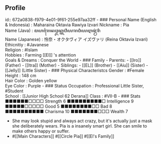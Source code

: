 ## Profile
id:: 672a0838-f979-4e01-9f61-255e97aa32ff
	- ### Personal
	  Name (English & Indonesia)    : Maharaina Oktavia Rawiya Izvari
	  Nickname                      : Pia  
	  Name (Java)                   : ꦩꦲꦫꦻꦤꦎꦏ꧀ꦠꦮ꦳ꦶꦪꦫꦮꦶꦪꦆꦗ꦳꧀ꦮ꦳ꦫꦶ  
	  Name (Japanese)               : 怜奈・オクタヴィア イズヴァリ (Reina Oktavia Izvari)  
	  Ethicnitiy                    : #Javanese  
	  Religion                      : #Islam  
	  Hobbies                       : Farming [[El]] 's attention  
	  Goals & Dreams                : Conquer the World
	- ### Family
		- Parents:
			- [[Iro]] (Father)
			- [[Itra]] (Mother)
		- Siblings:
			- [[EL]] (Brother)
			- [[Aiu]] (Sister)
			- [[Jelly]] (Little Sister)
	- ### Physical Characteristcs
	  Gender                        : #Female  
	  Height                        : 148 cm  
	  Hair Color                    : Golden yellow  
	  Eye Color                     : Purple
	- ### Status
	  Occupation                    : Professional Little Sister, #Student  
	  School                        : [[Junior High School 62 Derana]] 
	  Class                         : #VII-B
	- ### Stats
	  ■■■■■■□□□□ Strength 6     ■■■■■■■■■□ Intelligence 9  
	  ■■■■■□□□□□ Good     5     ■■■■■■■■□□ Bad          8  
	  ■■■■■■■■■■ Charisma 10    ■■■■■■■□□□ Wealth       7
- She may look stupid and always act crazy, but it's actually just a mask she deliberately wears. Pia is a insanely smart girl. She can smile to make others happy or suffer.
- #[[Main Characters]] #[[Circle Pia]] #[[El's Family]]